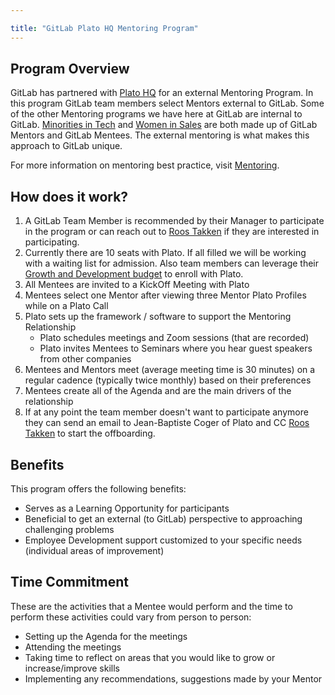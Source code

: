 ```yaml
---

title: "GitLab Plato HQ Mentoring Program"
---
```


## Program Overview
GitLab has partnered with [Plato HQ](https://www.platohq.com/) for an external Mentoring Program. In this program GitLab team members select Mentors external to GitLab.  Some of the other Mentoring programs we have here at GitLab are internal to GitLab.  [Minorities in Tech](/company/team/structure/working-groups/mit-mentoring/) and [Women in Sales](/handbook/people-group/women-in-sales-mentorship-pilot-program/) are both made up of GitLab Mentors and GitLab Mentees.  The external mentoring is what makes this approach to GitLab unique.

For more information on mentoring best practice, visit [Mentoring](/handbook/engineering/career-development/mentoring/).

## How does it work?

1. A GitLab Team Member is recommended by their Manager to participate in the program or can reach out to [Roos Takken](https://about.gitlab.com/company/team/#rtakken) if they are interested in participating.
1. Currently there are 10 seats with Plato. If all filled we will be working with a waiting list for admission. Also team members can leverage their [Growth and Development budget](/handbook/total-rewards/benefits/general-and-entity-benefits/growth-and-development/#types-of-growth-and-development-reimbursements) to enroll with Plato. 
1. All Mentees are invited to a KickOff Meeting with Plato
1. Mentees select one Mentor after viewing three Mentor Plato Profiles while on a Plato Call 
1. Plato sets up the framework / software to support the Mentoring Relationship
     * Plato schedules meetings and Zoom sessions (that are recorded) 
     * Plato invites Mentees to Seminars where you hear guest speakers from other companies
1. Mentees and Mentors meet (average meeting time is 30 minutes) on a regular cadence (typically twice monthly) based on their preferences
1. Mentees create all of the Agenda and are the main drivers of the relationship
1. If at any point the team member doesn't want to participate anymore they can send an email to Jean-Baptiste Coger of Plato and CC [Roos Takken](https://about.gitlab.com/company/team/#rtakken) to start the offboarding. 

## Benefits

This program offers the following benefits:
* Serves as a Learning Opportunity for participants
* Beneficial to get an external (to GitLab) perspective to approaching challenging problems
* Employee Development support customized to your specific needs (individual areas of improvement)


## Time Commitment

These are the activities that a Mentee would perform and the time to perform these activities could vary from person to person:
* Setting up the Agenda for the meetings
* Attending the meetings
* Taking time to reflect on areas that you would like to grow or increase/improve skills
* Implementing any recommendations, suggestions made by your Mentor

